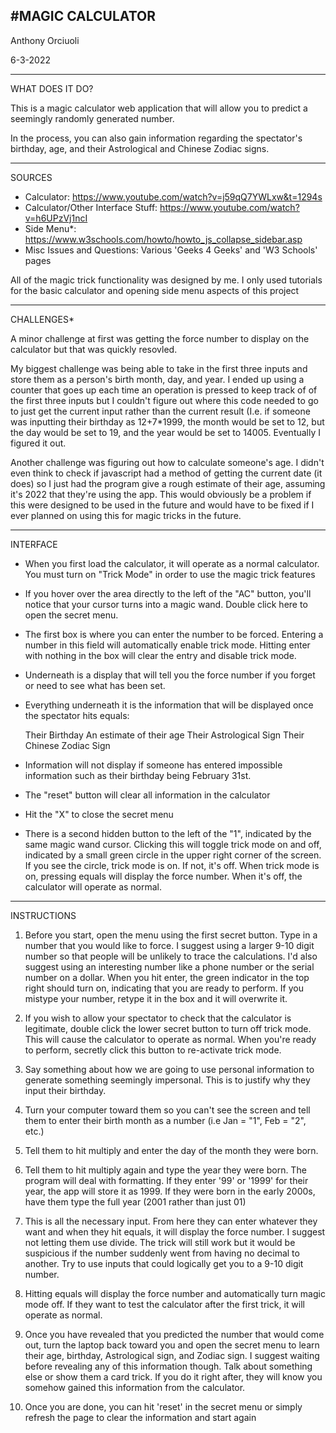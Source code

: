 
#MAGIC CALCULATOR
---------------------------------------------------------------------

Anthony Orciuoli

6-3-2022

---------------------------------------------------------------------

WHAT DOES IT DO?
 
This is a magic calculator web application that will allow you to 
predict a seemingly randomly generated number.

In the process, you can also gain information regarding the spectator's 
birthday, age, and their Astrological and Chinese Zodiac signs.

---------------------------------------------------------------------

SOURCES

- Calculator: https://www.youtube.com/watch?v=j59qQ7YWLxw&t=1294s
- Calculator/Other Interface Stuff: https://www.youtube.com/watch?v=h6UPzVj1ncI
- Side Menu*: https://www.w3schools.com/howto/howto_js_collapse_sidebar.asp
- Misc Issues and Questions: Various 'Geeks 4 Geeks' and 'W3 Schools' pages

All of the magic trick functionality was designed by me. I only used tutorials for the basic calculator 
and opening side menu aspects of this project

---------------------------------------------------------------------

CHALLENGES*

A minor challenge at first was getting the force number to display on the calculator but that was quickly resovled.

My biggest challenge was being able to take in the first three inputs and store them as a person's birth
month, day, and year. I ended up using a counter that goes up each time an operation is pressed to keep track of 
of the first three inputs but I couldn't figure out where this code needed to go to just get the current input rather
than the current result (I.e. if someone was inputting their birthday as 12+7*1999, the month would be set to 12, but the 
day would be set to 19, and the year would be set to 14005. Eventually I figured it out.

Another challenge was figuring out how to calculate someone's age. I didn't even think to check if javascript had a 
method of getting the current date (it does) so I just had the program give a rough estimate of their age, assuming
it's 2022 that they're using the app. This would obviously be a problem if this were designed to be used in the 
future and would have to be fixed if I ever planned on using this for magic tricks in the future.

---------------------------------------------------------------------

INTERFACE

- When you first load the calculator, it will operate as a normal calculator.
You must turn on "Trick Mode" in order to use the magic trick features

- If you hover over the area directly to the left of the "AC" button, 
you'll notice that your cursor turns into a magic wand. Double click 
here to open the secret menu.

- The first box is where you can enter the number to be forced. Entering a 
number in this field will automatically enable trick mode. Hitting enter with nothing
in the box will clear the entry and disable trick mode.

- Underneath is a display that will tell you the force number if you forget or need
to see what has been set.

- Everything underneath it is the information that will be displayed
once the spectator hits equals:
	
	Their Birthday
	An estimate of their age
	Their Astrological Sign
	Their Chinese Zodiac Sign

- Information will not display if someone has entered impossible information
such as their birthday being February 31st.

- The "reset" button will clear all information in the calculator

- Hit the "X" to close the secret menu

- There is a second hidden button to the left of the "1", indicated by the same
magic wand cursor. Clicking this will toggle trick mode on and off, indicated by 
a small green circle in the upper right corner of the screen. If you see the circle, 
trick mode is on. If not, it's off. When trick mode is on, pressing equals will display 
the force number. When it's off, the calculator will operate as normal.

---------------------------------------------------------------------

INSTRUCTIONS

1. Before you start, open the menu using the first secret button. Type in a
number that you would like to force. I suggest using a larger 9-10 digit number
so that people will be unlikely to trace the calculations. I'd also suggest
using an interesting number like a phone number or the serial number on a dollar.
When you hit enter, the green indicator in the top right should turn on, indicating
that you are ready to perform. If you mistype your number, retype it in the box
and it will overwrite it. 

2. If you wish to allow your spectator to check that the calculator is legitimate,
double click the lower secret button to turn off trick mode. This will cause the
calculator to operate as normal. When you're ready to perform, secretly click this
button to re-activate trick mode.

3. Say something about how we are going to use personal information to generate something
seemingly impersonal. This is to justify why they input their birthday.

4. Turn your computer toward them so you can't see the screen and tell them to enter their
birth month as a number (i.e Jan = "1", Feb = "2", etc.)

5. Tell them to hit multiply and enter the day of the month they were born.

6. Tell them to hit multiply again and type the year they were born.
The program will deal with formatting. If they enter '99' or '1999' for their year,
the app will store it as 1999. If they were born in the early 2000s, have them type the
full year (2001 rather than just 01)

7. This is all the necessary input. From here they can enter whatever they want and when they 
hit equals, it will display the force number. I suggest not letting them use divide. The trick 
will still work but it would be suspicious if the number suddenly went from having no decimal to
another. Try to use inputs that could logically get you to a 9-10 digit number.

8. Hitting equals will display the force number and automatically turn magic mode off.
If they want to test the calculator after the first trick, it will operate as normal.

9. Once you have revealed that you predicted the number that would come out, turn the 
laptop back toward you and open the secret menu to learn their age, birthday, Astrological sign, 
and Zodiac sign. I suggest waiting before revealing any of this information though. Talk about
something else or show them a card trick. If you do it right after, they will know you somehow
gained this information from the calculator.

10. Once you are done, you can hit 'reset' in the secret menu or simply refresh
the page to clear the information and start again

